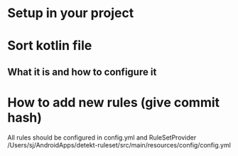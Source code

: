 # Setup in your project



# Sort kotlin file

## What it is and how to configure it

# How to add new rules (give commit hash)
All rules should be configured in config.yml and RuleSetProvider
/Users/sj/AndroidApps/detekt-ruleset/src/main/resources/config/config.yml
